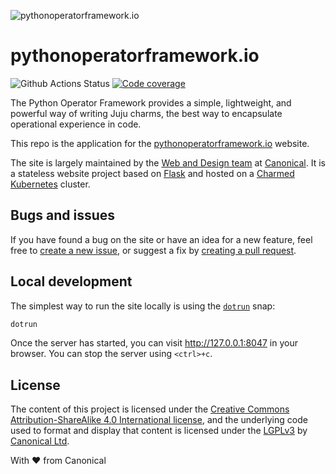 ![pythonoperatorframework.io](https://user-images.githubusercontent.com/6353928/94026467-9dff1480-fdb1-11ea-8026-e866246815fc.png "The Python Operator Framework")
# pythonoperatorframework.io

![Github Actions Status](https://github.com/canonical-web-and-design/pythonoperatorframework.io/workflows/master%20checks/badge.svg) [![Code coverage](https://codecov.io/gh/canonical-web-and-design/pythonoperatorframework.io/branch/master/graph/badge.svg)](https://codecov.io/gh/canonical-web-and-design/pythonoperatorframework.io)

The Python Operator Framework provides a simple, lightweight, and powerful way of writing Juju charms, the best way to encapsulate operational experience in code.

This repo is the application for the [pythonoperatorframework.io](https://pythonoperatorframework.io/) website.

The site is largely maintained by the [Web and Design team](https://ubuntu.com/blog/topics/design) at [Canonical](https://www.canonical.com). It is a stateless website project based on [Flask](https://flask.palletsprojects.com/en/1.1.x/) and hosted on a [Charmed Kubernetes](https://ubuntu.com/kubernetes) cluster.


## Bugs and issues

If you have found a bug on the site or have an idea for a new feature, feel free to [create a new issue](https://github.com/canonical-web-and-design/pythonoperatorframework.io/issues/new), or suggest a fix by [creating a pull request](https://help.github.com/articles/creating-a-pull-request/).


## Local development

The simplest way to run the site locally is using the [`dotrun`](https://snapcraft.io/dotrun) snap:

```bash
dotrun
```

Once the server has started, you can visit <http://127.0.0.1:8047> in your browser. You can stop the server using `<ctrl>+c`.

## License

The content of this project is licensed under the [Creative Commons Attribution-ShareAlike 4.0 International license](https://creativecommons.org/licenses/by-sa/4.0/), and the underlying code used to format and display that content is licensed under the [LGPLv3](http://opensource.org/licenses/lgpl-3.0.html) by [Canonical Ltd](http://www.canonical.com/).


With ♥ from Canonical
